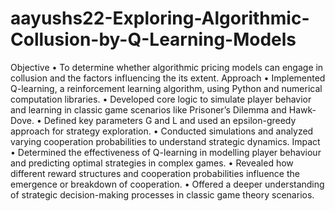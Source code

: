 # aayushs22-Exploring-Algorithmic-Collusion-by-Q-Learning-Models
Objective • To determine whether algorithmic pricing models can engage in collusion and the factors influencing the its extent.
Approach
• Implemented Q-learning, a reinforcement learning algorithm, using Python and numerical computation libraries.
• Developed core logic to simulate player behavior and learning in classic game scenarios like Prisoner’s Dilemma and Hawk-Dove.
• Defined key parameters G and L and used an epsilon-greedy approach for strategy exploration.
• Conducted simulations and analyzed varying cooperation probabilities to understand strategic dynamics.
Impact
• Determined the effectiveness of Q-learning in modelling player behaviour and predicting optimal strategies in complex games.
• Revealed how different reward structures and cooperation probabilities influence the emergence or breakdown of cooperation.
• Offered a deeper understanding of strategic decision-making processes in classic game theory scenarios.
